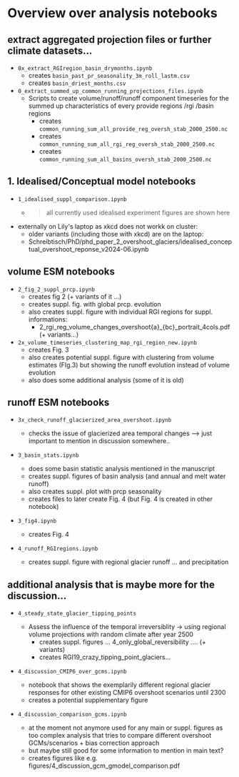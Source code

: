 # Overview over analysis notebooks


## extract aggregated projection files or further climate datasets... 

- `0x_extract_RGIregion_basin_drymonths.ipynb`
    - creates `basin_past_pr_seasonality_3m_roll_lastm.csv`
    - creates `basin_driest_months.csv`
- `0_extract_summed_up_common_running_projections_files.ipynb`
    - Scripts to create volume/runoff/runoff component timeseries for the summed up characteristics of every provide regions /rgi /basin regions
        - creates `common_running_sum_all_provide_reg_oversh_stab_2000_2500.nc`
        - creates `common_running_sum_all_rgi_reg_oversh_stab_2000_2500.nc`
        - creates `common_running_sum_all_basins_oversh_stab_2000_2500.nc`

## 1. Idealised/Conceptual model notebooks

- `1_idealised_suppl_comparison.ipynb`
    - > all currently used idealised experiment figures are shown here
- externally on Lily's laptop as xkcd does not workk on cluster:
    - older variants (including those with xkcd) are on the laptop: 
    - Schreibtisch/PhD/phd_paper_2_overshoot_glaciers/idealised_conceptual_overshoot_reponse_v2024-06.ipynb
    
        
        
## volume ESM notebooks
  
- `2_fig_2_suppl_prcp.ipynb`
    - creates fig 2 (+ variants of it ...)
    - creates suppl. fig. with global prcp. evolution 
    - also creates suppl. figure with individual RGI regions for suppl. informations: 
        - 2_rgi_reg_volume_changes_overshoot{a}_{bc}_portrait_4cols.pdf (+ variants...)
- `2x_volume_timeseries_clustering_map_rgi_region_new.ipynb`
    - creates Fig. 3
    - also creates potential suppl. figure with clustering from volume estimates (FIg.3) but showing the runoff evolution instead of volume evolution
    - also does some additional analysis (some of it is old)
    
## runoff ESM notebooks 
- `3x_check_runoff_glacierized_area_overshoot.ipynb`
    - checks the issue of glacierized area temporal changes --> just important to mention in discussion somewhere.. 
   

- `3_basin_stats.ipynb`
    - does some basin statistic analysis mentioned in the manuscript 
    - creates suppl. figures of basin analysis (and annual and melt water runoff)
    - also creates suppl. plot with prcp seasonality    
    - creates files to later create Fig. 4 (but Fig. 4 is created in other notebook)
 
 - `3_fig4.ipynb`
     - creates Fig. 4 

- `4_runoff_RGIregions.ipynb`
    - creates suppl. figure with regional glacier runoff ... and precipitation 

## additional analysis that is maybe more for the discussion... 
- `4_steady_state_glacier_tipping_points`
    - Assess the influence of the temporal irreversiblity -> using regional volume projections with random climate after year 2500 
        - creates suppl. figures ... 4_only_global_reversibility .... (+ variants)
        - creates RGI19_crazy_tipping_point_glaciers... 
        
- `4_discussion_CMIP6_over_gcms.ipynb`
    - notebook that shows the exemplarily different regional glacier responses for other existing CMIP6 overshoot scenarios until 2300
    - creates a potential supplementary figure 
    
    
- `4_discussion_comparison_gcms.ipynb`
    - at the moment not anymore used for any main or suppl. figures as too complex analysis that tries to compare different overshoot GCMs/scenarios + bias correction approach
    - but maybe still good for some information to mention in main text?
    - creates figures like e.g. figures/4_discussion_gcm_gmodel_comparison.pdf
        
        
